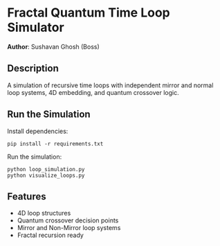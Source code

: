 
# Fractal Quantum Time Loop Simulator

**Author**: Sushavan Ghosh (Boss)

## Description
A simulation of recursive time loops with independent mirror and normal loop systems, 4D embedding, and quantum crossover logic.

## Run the Simulation

Install dependencies:
```
pip install -r requirements.txt
```

Run the simulation:
```
python loop_simulation.py
python visualize_loops.py
```

## Features
- 4D loop structures
- Quantum crossover decision points
- Mirror and Non-Mirror loop systems
- Fractal recursion ready
